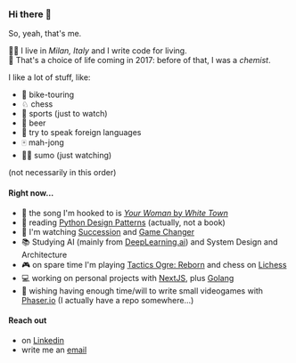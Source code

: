 ### Hi there 👋

So, yeah, that's me.

🧑‍💻 I live in *Milan, Italy* and I write code for living. 
<br>🧪 That's a choice of life coming in 2017: before of that, I was a *chemist*.

I like a lot of stuff, like:
- 🚴 bike-touring
- ♘ chess
- 🏀 sports (just to watch)
- 🍻 beer
- 🔰 try to speak foreign languages
- 🀄 mah-jong
- 🤼‍♂️ sumo (just watching)

(not necessarily in this order)

#### Right now...

- 🎵 the song I'm hooked to is [*Your Woman* by *White Town*](https://www.youtube.com/watch?v=HIX2RAHPTsI)
- 📖 reading [Python Design Patterns](https://python-patterns.guide/) (actually, not a book)
- 🍿 I'm watching [Succession](https://www.imdb.com/title/tt7660850/) and [Game Changer](https://www.imdb.com/title/tt11011104/)
- 📚 Studying AI (mainly from [DeepLearning.ai](https://www.deeplearning.ai/)) and System Design and Architecture
- 🎮 on spare time I'm playing [Tactics Ogre: Reborn](https://store.steampowered.com/app/1451090/Tactics_Ogre_Reborn/) and chess on [Lichess](https://lichess.org/)
- 💻 working on personal projects with [NextJS](https://nextjs.org/), plus [Golang](https://go.dev/)
- 👾 wishing having enough time/will to write small videogames with [Phaser.io](https://phaser.io/) (I actually have a repo somewhere...)

#### Reach out

- on [Linkedin](https://www.linkedin.com/in/demetrio-marino/?locale=en_US)
- write me an [email](mailto:demetrio.marino1985@gmail.com)

<!--
**ThisIsDemetrio/ThisIsDemetrio** is a ✨ _special_ ✨ repository because its `README.md` (this file) appears on your GitHub profile.

Here are some ideas to get you started:

- 🔭 I’m currently working on ...
- 🌱 I’m currently learning ...
- 👯 I’m looking to collaborate on ...
- 🤔 I’m looking for help with ...
- 💬 Ask me about ...
- 📫 How to reach me: ...
- 😄 Pronouns: ...
- ⚡ Fun fact: ...
-->
